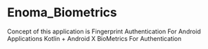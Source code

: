 # Enoma_Biometrics
Concept of this application is Fingerprint Authentication For Android Applications
Kotlin + Android X BioMetrics For Authentication
